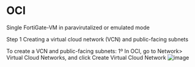 # OCI
Single FortiGate-VM in paravirutalized or emulated mode

Step 1
  Creating a virtual cloud network (VCN) and public-facing subnets

  To create a VCN and public-facing subnets:
      1º In OCI, go to Network> Virtual Cloud Networks, and click Create Virtual Cloud Network
     ![image](https://github.com/Junior-Mendes/OCI/assets/63074320/3e0dba5c-95f3-48ed-b89d-94564f0c2866)
    
